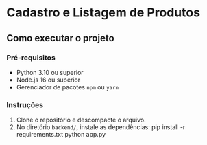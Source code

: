 # Cadastro e Listagem de Produtos

## Como executar o projeto

### Pré-requisitos
- Python 3.10 ou superior
- Node.js 16 ou superior
- Gerenciador de pacotes `npm` ou `yarn`

### Instruções

1. Clone o repositório e descompacte o arquivo.
2. No diretório `backend/`, instale as dependências:
   pip install -r requirements.txt
   python app.py